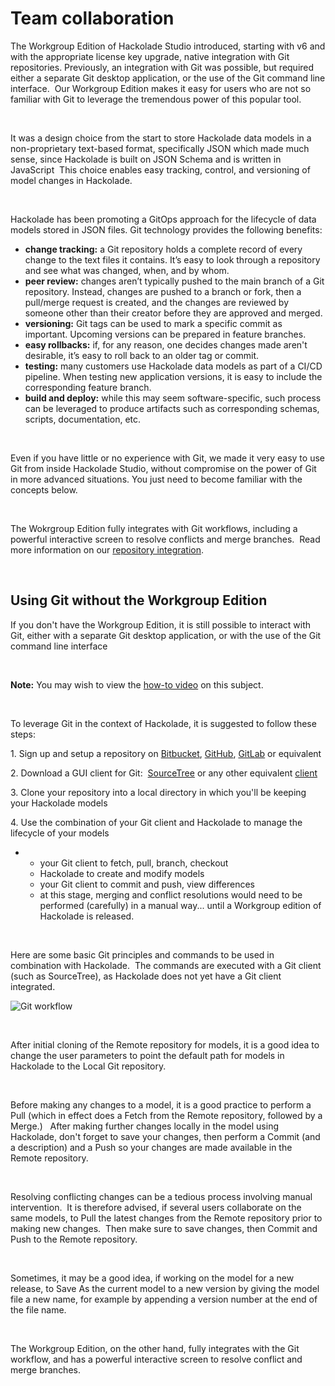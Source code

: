 # Team collaboration

The Workgroup Edition of Hackolade Studio introduced, starting with v6 and with the appropriate license key upgrade, native integration with Git repositories. Previously, an integration with Git was possible, but required either a separate Git desktop application, or the use of the Git command line interface.&nbsp; Our Workgroup Edition makes it easy for users who are not so familiar with Git to leverage the tremendous power of this popular tool.

&nbsp;

It was a design choice from the start to store Hackolade data models in a non-proprietary text-based format, specifically JSON which made much sense, since Hackolade is built on JSON Schema and is written in JavaScript&nbsp; This choice enables easy tracking, control, and versioning of model changes in Hackolade.

&nbsp;

Hackolade has been promoting a GitOps approach for the lifecycle of data models stored in JSON files. Git technology provides the following benefits:

* **change tracking:** a Git repository holds a complete record of every change to the text files it contains. It’s easy to look through a repository and see what was changed, when, and by whom.
* **peer review:** changes aren’t typically pushed to the main branch of a Git repository. Instead, changes are pushed to a branch or fork, then a pull/merge request is created, and the changes are reviewed by someone other than their creator before they are approved and merged.
* **versioning:** Git tags can be used to mark a specific commit as important. Upcoming versions can be prepared in feature branches.
* **easy rollbacks:** if, for any reason, one decides changes made aren't desirable, it’s easy to roll back to an older tag or commit.
* **testing:** many customers use Hackolade data models as part of a CI/CD pipeline. When testing new application versions, it is easy to include the corresponding feature branch.
* **build and deploy:** while this may seem software-specific, such process can be leveraged to produce artifacts such as corresponding schemas, scripts, documentation, etc.

&nbsp;

Even if you have little or no experience with Git, we made it very easy to use Git from inside Hackolade Studio, without compromise on the power of Git in more advanced situations. You just need to become familiar with the concepts below.

&nbsp;

The Wokrgroup Edition fully integrates with Git workflows, including a powerful interactive screen to resolve conflicts and merge branches.&nbsp; Read more information on our [repository integration](<Repository.md>).

&nbsp;

## Using Git without the Workgroup Edition

If you don't have the Workgroup Edition, it is still possible to interact with Git, either with a separate Git desktop application, or with the use of the Git command line interface

&nbsp;

**Note:** You may wish to view the [how-to video](<https://hackolade.com/videos.html#collaboration> "target=\"\_blank\"") on this subject.

&nbsp;

To leverage Git in the context of Hackolade, it is suggested to follow these steps:

&#49;. Sign up and setup a repository on [Bitbucket](<https://bitbucket.org/> "target=\"\_blank\""), [GitHub](<http://github.com> "target=\"\_blank\""), [GitLab](<https://gitlab.com/> "target=\"\_blank\"") or equivalent

&#50;. Download a GUI client for Git:&nbsp; [SourceTree](<https://www.atlassian.com/software/sourcetree> "target=\"\_blank\"") or any other equivalent [client](<http://git-scm.com/downloads/guis> "target=\"\_blank\"")&nbsp;

&#51;. Clone your repository into a local directory in which you'll be keeping your Hackolade models

&#52;. Use the combination of your Git client and Hackolade to manage the lifecycle of your models

* &nbsp;
  * your Git client to fetch, pull, branch, checkout
  * Hackolade to create and modify models
  * your Git client to commit and push, view differences
  * at this stage, merging and conflict resolutions would need to be performed (carefully) in a manual way... until a Workgroup edition of Hackolade is released.

&nbsp;

Here are some basic Git principles and commands to be used in combination with Hackolade.&nbsp; The commands are executed with a Git client (such as SourceTree), as Hackolade does not yet have a Git client integrated.

![Git workflow](<lib/Git workflow.png>)

&nbsp;

After initial cloning of the Remote repository for models, it is a good idea to change the user parameters to point the default path for models in Hackolade to the Local Git repository.

&nbsp;

Before making any changes to a model, it is a good practice to perform a Pull (which in effect does a Fetch from the Remote repository, followed by a Merge.) &nbsp; After making further changes locally in the model using Hackolade, don't forget to save your changes, then perform a Commit (and a description) and a Push so your changes are made available in the Remote repository.

&nbsp;

Resolving conflicting changes can be a tedious process involving manual intervention.&nbsp; It is therefore advised, if several users collaborate on the same models, to Pull the latest changes from the Remote repository prior to making new changes.&nbsp; Then make sure to save changes, then Commit and Push to the Remote repository.

&nbsp;

Sometimes, it may be a good idea, if working on the model for a new release, to Save As the current model to a new version by giving the model file a new name, for example by appending a version number at the end of the file name.

&nbsp;

The Workgroup Edition, on the other hand, fully integrates with the Git workflow, and has a powerful interactive screen to resolve conflict and merge branches.

